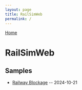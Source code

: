 ```yaml
---
layout: page
title: RailSimWeb
permalink: /
---
```


[Home](https://aizentranza.github.io)

# RailSimWeb

## Samples
- [Railway Blockage](blockage_sample.html)
-- 2024-10-21
